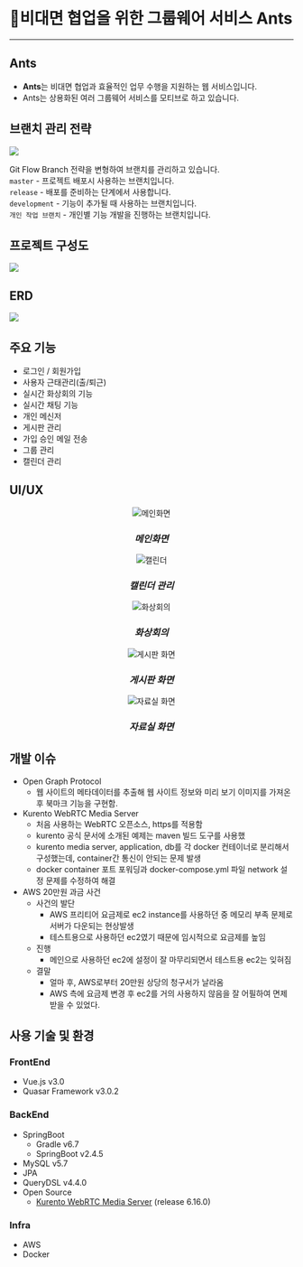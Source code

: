 # 🐜비대면 협업을 위한 그룹웨어 서비스 Ants
---
## **Ants**
 - **Ants**는 비대면 협업과 효율적인 업무 수행을 지원하는 웹 서비스입니다.
 - Ants는 상용화된 여러 그룹웨어 서비스를 모티브로 하고 있습니다.


## **브랜치 관리 전략**
![](https://images.velog.io/images/nunddu/post/0c7eb99c-771c-469b-bee2-4cc8d1d84c91/image.png)

Git Flow Branch 전략을 변형하여 브랜치를 관리하고 있습니다.   
`master` - 프로젝트 배포시 사용하는 브랜치입니다.  
`release` - 배포를 준비하는 단계에서 사용합니다.  
`development` - 기능이 추가될 때 사용하는 브랜치입니다.   
`개인 작업 브랜치` - 개인별 기능 개발을 진행하는 브랜치입니다.   

## **프로젝트 구성도**
![](https://images.velog.io/images/nunddu/post/5d026103-961f-4b2a-8988-676ffaf42a5f/image.png)

## ERD
![](https://images.velog.io/images/nunddu/post/185263d5-54f1-432d-bddc-5df4bcce4865/image.png)
## **주요 기능**
 - 로그인 / 회원가입
 - 사용자 근태관리(출/퇴근)
 - 실시간 화상회의 기능
 - 실시간 채팅 기능
 - 개인 메신저
 - 게시판 관리
 - 가입 승인 메일 전송
 - 그룹 관리 
 - 캘린더 관리

## **UI/UX**
<center>
<figure>
    <img src="https://images.velog.io/images/nunddu/post/a6f3351e-7f6b-4f0a-ae8e-ff24d1747e70/image.png" title="메인화면">    
    <h3><i>메인화면</i></h2>
</figure>
<figure>
    <img src="https://images.velog.io/images/nunddu/post/74cb5318-6820-4d31-b4db-6d7c49587c1f/image.png" title="캘린더">    
    <h3><i>캘린더 관리</i></h2>
</figure>
<figure>
    <img src="https://images.velog.io/images/nunddu/post/99d652f3-f5bb-409b-b9fe-744526dee942/image.png" title="화상회의">    
    <h3><i>화상회의</i></h2>
</figure>
<figure>
    <img src="https://images.velog.io/images/nunddu/post/24d620b7-4816-49a8-94bf-a98a7cbd3d9d/image.png" title="게시판 화면">    
    <h3><i>게시판 화면</i></h2>
</figure>
<figure>
    <img src="https://images.velog.io/images/nunddu/post/26c50e9d-1332-497e-a3b7-00e5425682c9/image.png" title="자료실 화면">    
    <h3><i>자료실 화면</i></h2>
</figure>
</center>

## **개발 이슈**
 - Open Graph Protocol
   - 웹 사이트의 메타데이터를 추출해 웹 사이트 정보와 미리 보기 이미지를 가져온 후 북마크 기능을 구현함.
 - Kurento WebRTC Media Server
     - 처음 사용하는 WebRTC 오픈소스, https를 적용함
     - kurento 공식 문서에 소개된 예제는 maven 빌드 도구를 사용했
     - kurento media server, application, db를 각 docker 컨테이너로 분리해서 구성했는데, container간 통신이 안되는 문제 발생
     - docker container 포트 포워딩과 docker-compose.yml 파일 network 설정 문제를 수정하여 해결
 - AWS 20만원 과금 사건
   - 사건의 발단
     - AWS 프리티어 요금제로 ec2 instance를 사용하던 중 메모리 부족 문제로 서버가 다운되는 현상발생
     - 테스트용으로 사용하던 ec2였기 때문에 임시적으로 요금제를 높임
   - 진행
     - 메인으로 사용하던 ec2에 설정이 잘 마무리되면서 테스트용 ec2는 잊혀짐
   - 결말
     - 얼마 후, AWS로부터 20만원 상당의 청구서가 날라옴
     - AWS 측에 요금제 변경 후 ec2를 거의 사용하지 않음을 잘 어필하여 면제 받을 수 있었다.

## **사용 기술 및 환경**
### **FrontEnd**
 - Vue.js v3.0
 - Quasar Framework v3.0.2
   

### **BackEnd**

- SpringBoot
  - Gradle v6.7
  - SpringBoot v2.4.5
- MySQL v5.7
- JPA
- QueryDSL v4.4.0
- Open Source
  - [Kurento WebRTC Media Server](https://github.com/Kurento/kurento-tutorial-java) (release 6.16.0)


### **Infra**
 - AWS
 - Docker



